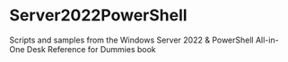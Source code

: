 # Server2022PowerShell
Scripts and samples from the Windows Server 2022 &amp; PowerShell All-in-One Desk Reference for Dummies book
